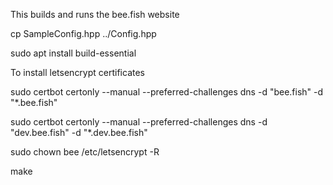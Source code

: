 This builds and runs the bee.fish website

cp SampleConfig.hpp ../Config.hpp

sudo apt install build-essential

To install letsencrypt certificates

sudo certbot certonly --manual --preferred-challenges dns -d "bee.fish" -d "*.bee.fish"

sudo certbot certonly --manual --preferred-challenges dns -d "dev.bee.fish" -d "*.dev.bee.fish"

sudo chown bee /etc/letsencrypt -R

make
